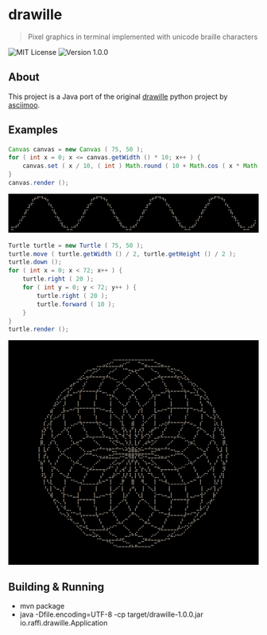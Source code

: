 # drawille
> Pixel graphics in terminal implemented with unicode braille characters

![MIT License](https://img.shields.io/badge/License-MIT-lightgrey.svg?style=for-the-badge)
![Version 1.0.0](https://img.shields.io/badge/Version-1.0.0-lightgrey.svg?style=for-the-badge)

## About
This project is a Java port of the original [drawille](https://github.com/asciimoo/drawille) python project by [asciimoo](https://github.com/asciimoo).

## Examples
```java
Canvas canvas = new Canvas ( 75, 50 );
for ( int x = 0; x <= canvas.getWidth () * 10; x++ ) {
	canvas.set ( x / 10, ( int ) Math.round ( 10 + Math.cos ( x * Math.PI / 180 ) * 10 ) );
}
canvas.render ();
```
![Example #01](doc/assets/example_1.png)
```java
Turtle turtle = new Turtle ( 75, 50 );
turtle.move ( turtle.getWidth () / 2, turtle.getHeight () / 2 );
turtle.down ();
for ( int x = 0; x < 72; x++ ) {
	turtle.right ( 20 );
	for ( int y = 0; y < 72; y++ ) {
		turtle.right ( 20 );
		turtle.forward ( 10 );
	}
}
turtle.render ();
```
![Example #02](doc/assets/example_2.png)

## Building & Running
-	mvn package
-	java -Dfile.encoding=UTF-8 -cp target/drawille-1.0.0.jar io.raffi.drawille.Application 
